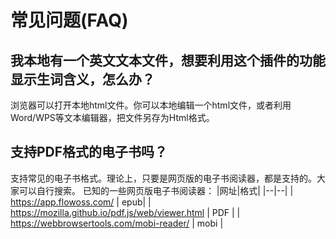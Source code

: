 
# 常见问题(FAQ)


## 我本地有一个英文文本文件，想要利用这个插件的功能显示生词含义，怎么办？
浏览器可以打开本地html文件。你可以本地编辑一个html文件，或者利用Word/WPS等文本编辑器，把文件另存为Html格式。

## 支持PDF格式的电子书吗？
支持常见的电子书格式。理论上，只要是网页版的电子书阅读器，都是支持的。大家可以自行搜索。
已知的一些网页版电子书阅读器：
|网址|格式|
|--|--|
| https://app.flowoss.com/ | epub|
| https://mozilla.github.io/pdf.js/web/viewer.html | PDF |
| https://webbrowsertools.com/mobi-reader/ | mobi |
